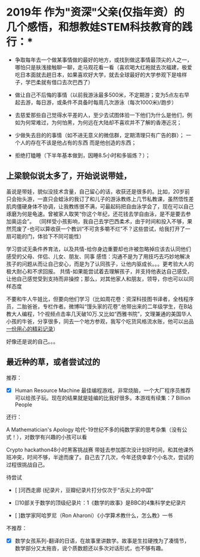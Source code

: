 # 2019年 作为"资深"父亲(仅指年资）的几个感悟，和想教娃STEM科技教育的践行：*

* 争取每年去一个做某事情做的最好的地方，或找到做这事情最顶尖的人之一，哪怕只是肤浅接触聊一聊，走马观花看一看（喜欢喝大红袍就去次福建，极爱吃日本面就去趟日本，如果喜欢好大学，就去全球最好的大学参观下是啥样子，学巴柔就有借口去次巴西了）

* 做让自己不后悔的事情（以前我游泳最多500米，不定期游；变为5点左右早起去游，每日游，或条件不具备时每周几次游泳（每次1000米)/跑步）

* 去慈爱那些自己觉得水平差的人，至少去试图体验一下他们为什么是他们，例如为何常难过，为何怕黑，为何远在大陆却不喜欢并不了解的香港近况；

* 少做失去目的的事情（如不进无意义的微信群，定期清理只有广告的群）； 一个人的存在不该是他占有的东西 而是他创造的东西；

* 拒绝打瞌睡（下半年基本做到，因睡8.5小时和多锻炼？）；


## 上梁貌似说太多了，开始说说带娃，

虽说是带娃，貌似没技术含量，自己留心的话，收获还是很多的。比如，20岁前只会抬头游，一直只会蛙泳的我订了和儿子的游泳教练上几节私教课，虽然悟性差肌肉僵硬身体不协调，让我教练很不满，可最起码把自由泳学会了，现在可以自己琢磨为何是龟速。曾被家人取笑“你这个年纪，还花钱去学自由泳，是不是要去参加奥运会”。 （同样受小孩影响，我自己去学巴西柔术，由于时间和投入不够，果然荒废了-也可以算收获一个教训“不可贪多嚼不烂”不？这些尝试，给我打开了一扇可能的门，体验下不同可能性）

学习尝试无条件养育法，以及共情-给你身边重要却也许被忽略掉应该去认同他们感受的父母、伴侣、儿女、朋友、同事
感悟：沟通不是为了用技巧去巧妙地解决孩子的问题从而让自己安心，而是为了认同孩子，让他内驱成长。。。更考验大人的极大耐心和不求回报。
共情-如果能尝试着去理解孩子，并支持他表达自己感受，让他自己感觉受到支持而非操控；那么，对其他家人和朋友，领导，你也可以以同样态度

不要和牛人牛娃比，但要向他们学习（比如周花卷：资深科技图书译者，全栈程序员，二胎爸爸，专栏作者。微博叫“馒头家的花卷”.他带出来的二年级学生，在B站教大人编程，1个视频点击率几天破10万.又比如“西雅书院”，文理兼通的美国华人小孩的牛爸，分享很多，同去一个地方参观，我写个吃货风格流水账，他可以出品[一份用心的精彩记录](https://wemp.app/posts/327225d8-f550-447a-bf94-3d9879910932?utm_source=latest-posts)）

好像还是说的自己。。。

## 最近种的草，或者尝试过的

推荐：

- [x] Human Resource Machine 最佳编程游戏，非常烧脑，一个大厂程序员推荐可以给孩子玩。现在的结果就是娃编的比我好很多。本游戏有续集：7 Billion People

还行：

A Mathematician's Apology 哈代-19世纪不多的纯数学家的思考杂集（没有公式！），对数学有兴趣的小孩可以看

Crypto hackathon48小时黑客挑战赛 带娃去参加那次没计划好时间，和其他课外班冲突，时间不够，半途而废了。自己去了几次，今年还侥幸拿个小名次，尝试的过程很挑战自己。

待尝试

- [ ]河西走廊 (纪录片，豆瓣纪录片打分仅次于“舌尖上的中国”

- []10部关于数学的顶级纪录片：1《数学的故事》是BBC的4集科学史纪录片

- [ ]数学家阿哈罗尼（Ron Aharoni）《小学算术教什么，怎么教》一书

不推荐：

- [x] 数学女孩系列-翻译的日语，在故事里讲数学。故事是生拉硬拽为了凑情节，数学部分又太拖沓，说个质数题还以多次对话形式，也不够有趣。


